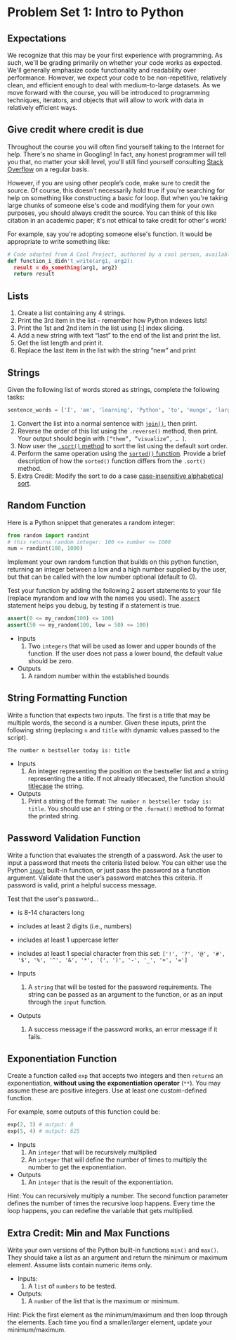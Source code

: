 
# Problem Set 1: Intro to Python

## Expectations

We recognize that this may be your first experience with programming. As such, we'll be grading primarily on whether your code works as expected. We'll generally emphasize code functionality and readability over performance. However, we expect your code to be non-repetitive, relatively clean, and efficient enough to deal with medium-to-large datasets. As we move forward with the course, you will be introduced to programming techniques, iterators, and objects that will allow to work with data in relatively efficient ways.

## Give credit where credit is due

Throughout the course you will often find yourself taking to the Internet for help. There's no shame in Googling! In fact, any honest programmer will tell you that, no matter your skill level, you'll still find yourself consulting [Stack Overflow]( http://stackoverflow.com/) on a regular basis.

However, if you are using other people’s code, make sure to credit the source. Of course, this doesn't necessarily hold true if you're searching for help on something like constructing a basic for loop. But when you're taking large chunks of someone else's code and modifying them for your own purposes, you should always credit the source. You can think of this like citation in an academic paper; it's not ethical to take credit for other's work!

For example, say you're adopting someone else's function. It would be appropriate to write something like:

```python
# Code adopted from A Cool Project, authored by a cool person, available at https://github.com/coolprogrammer/a-cool-project
def function_i_didn't_write(arg1, arg2):
  result = do_something(arg1, arg2)
  return result
```

## Lists

1. Create a list containing any 4 strings.
2. Print the 3rd item in the list - remember how Python indexes lists!
3. Print the 1st and 2nd item in the list using [:] index slicing.
4. Add a new string with text “last” to the end of the list and print the list.
5. Get the list length and print it.
6. Replace the last item in the list with the string “new” and print

## Strings

Given the following list of words stored as strings, complete the following tasks:

```python
sentence_words = ['I', 'am', 'learning', 'Python', 'to', 'munge', 'large', 'datasets', 'and', 'visualize', 'them']
```
1. Convert the list into a normal sentence with [`join()`](https://docs.python.org/3/library/stdtypes.html#str.join), then print.
2. Reverse the order of this list using the `.reverse()` method, then print. Your output should begin with `[“them”, ”visualize”, … ]`.
3. Now user the [`.sort()` method](https://docs.python.org/3.3/howto/sorting.html) to sort the list using the default sort order.
4. Perform the same operation using the [`sorted()` function](https://docs.python.org/3.3/howto/sorting.html). Provide a brief description of how the `sorted()` function differs from the `.sort()` method.
5. Extra Credit: Modify the sort to do a case [case-insensitive alphabetical sort](http://matthiaseisen.com/pp/patterns/p0005/).

## Random Function

Here is a Python snippet that generates a random integer:

```python
from random import randint
# this returns random integer: 100 <= number <= 1000
num = randint(100, 1000)
```

Implement your own random function that builds on this python function, returning an integer between a low and a high number supplied by the user, but that can be called with the low number optional (default to 0).

Test your function by adding the following 2 assert statements to your file (replace myrandom and low with the names you used). The [`assert`](https://docs.python.org/3/reference/simple_stmts.html#assert) statement helps you debug, by testing if a statement is true.

```python
assert(0 <= my_random(100) <= 100)
assert(50 <= my_random(100, low = 50) <= 100)
```

+ Inputs
  1. Two `integers` that will be used as lower and upper bounds of the function. If the user does not pass a lower bound, the default value should be zero.
+ Outputs
  1. A random number within the established bounds


## String Formatting Function

Write a function that expects two inputs. The first is a title that may be multiple words, the second is a number. Given these inputs, print the following string (replacing `n` and `title` with dynamic values passed to the script).

`The number n bestseller today is: title`

+ Inputs
  1. An integer representing the position on the bestseller list and a string representing the a title. If not already titlecased, the function should [titlecase](https://docs.python.org/3.5/library/stdtypes.html?highlight=title#str.title) the string.
+ Outputs
  1. Print a string of the format: `The number n bestseller today is: title`. You should use an `f` string or the `.format()` method to format the printed string.


## Password Validation Function

Write a function that evaluates the strength of a password. Ask the user to input a password that meets the criteria listed below. You can either use the Python [`input`](https://docs.python.org/3/library/functions.html#input) built-in function, or just pass the password as a function argument. Validate that the user’s password matches this criteria. If password is valid, print a helpful success message.

Test that the user's password...

+ is 8-14 characters long
+ includes at least 2 digits (i.e., numbers)
+ includes at least 1 uppercase letter
+ includes at least 1 special character from this set: `['!', '?', '@', '#', '$', '%', '^', '&', '*', '(', ')', '-', '_', '+', '=']`

+ Inputs
  1. A `string` that will be tested for the password requirements. The string can be passed as an argument to the function, or as an input through the `input` function.
+ Outputs
  1. A success message if the password works, an error message if it fails.

## Exponentiation Function

Create a function called `exp` that accepts two integers and then `return`s an exponentiation, **without using the exponentiation operator** (`**`). You may assume these are positive integers. Use at least one custom-defined function.

For example, some outputs of this function could be:

```python
exp(2, 3) # output: 8
exp(5, 4) # output: 625
```

+ Inputs
  1. An `integer` that will be recursively multiplied
  2. An `integer` that will define the number of times to multiply the number to get the exponentiation.
+ Outputs
  1. An `integer` that is the result of the exponentiation.

Hint: You can recursively multiply a number. The second function parameter defines the number of times the recursive loop happens. Every time the loop happens, you can redefine the variable that gets multiplied.

## Extra Credit: Min and Max Functions

Write your own versions of the Python built-in functions `min()` and `max()`. They should take a list as an argument and return the minimum or maximum element. Assume lists contain numeric items only.

+ Inputs:
  1. A `list` of `numbers` to be tested.
+ Outputs:
  1. A `number` of the list that is the maximum or minimum.

Hint: Pick the first element as the minimum/maximum and then loop through the elements. Each time you find a smaller/larger element, update your minimum/maximum.
